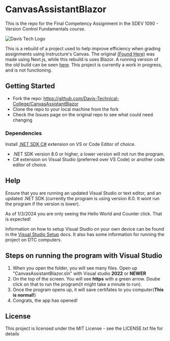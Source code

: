 # CanvasAssistantBlazor
This is the repo for the Final Competency Assignment in the SDEV 1090 - Version Control Fundamentals course.

![Davis Tech Logo](https://www.davistech.edu/media/tlmaw4xt/png-logo-horizontal_60.png)

This is a rebuild of a project used to help improve efficiency when grading assignments using Instructure's Canvas. The original [(Found Here)](https://github.com/cdmccauley/canvasser)
was made using Next.js, while this rebuild is uses Blazor. A running version of the old build can be seen [here](https://canvasser.vercel.app/).
This project is currently a work in progress, and is not functioning.

## Getting Started
- Fork the repo: https://github.com/Davis-Technical-College/CanvasAssistantBlazor
- Clone the repo to your local machine from the fork
- Check the Issues page on the original repo to see what could need changing

### Dependencies
Install [.NET SDK
C#](https://dotnet.microsoft.com/en-us/download) extension on VS or Code Editor of choice.
- .NET SDK version 8.0 or higher, a lower version will not run the program.
- C# extension on Visual Studio (preferred over VS Code) or another code editor of choice.

## Help

Ensure that you are running an updated Visual Studio or text editor, and an updated .NET SDK (currently the program is using version 8.0. It wont run the program if the version is lower).

As of 1/3/2024 you are only seeing the Hello World and Counter click. That is expected!

Information on how to setup Visual Studio on your own device can be found in the [Visual Studio Setup](VisualStudioSetup.md) docs.  It also has some information for running the project on DTC computers.

## Steps on running the program with Visual Studio
 1. When you open the folder, you will see many files. Open up "CanvasAssistantBlazor.sln" with Visual studio **2022** or **NEWER**
 2. On the top of the screen. You will see **https** with a green arrow. Doube click on that to run the program(it might take a minute to run).
 3. Once the program opens up, it will save certifates to you computer(**This is normal!**)
 4. Congrats, the app has opened!
 

## License

This project is licensed under the MIT License - see the LICENSE.txt file for details